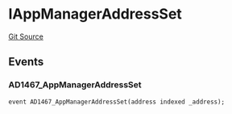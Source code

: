 # IAppManagerAddressSet
[Git Source](https://github.com/thrackle-io/rules-engine/blob/459b520a7107e726ba8e04fbad518d00575c4ce1/src/common/IEvents.sol)


## Events
### AD1467_AppManagerAddressSet

```solidity
event AD1467_AppManagerAddressSet(address indexed _address);
```

